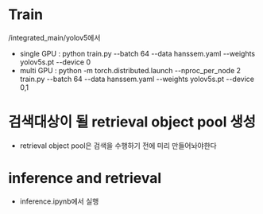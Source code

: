 # Train
/integrated_main/yolov5에서 
- single GPU : python train.py --batch 64 --data hanssem.yaml --weights yolov5s.pt --device 0
- multi GPU : python -m torch.distributed.launch --nproc_per_node 2 train.py --batch 64 --data hanssem.yaml --weights yolov5s.pt --device 0,1

# 검색대상이 될 retrieval object pool 생성
- retrieval object pool은 검색을 수행하기 전에 미리 만들어놔야한다

# inference and retrieval
- inference.ipynb에서 실행

# 
